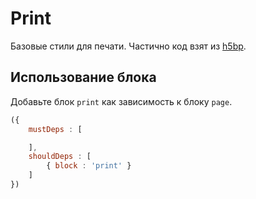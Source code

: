 # Print

Базовые стили для печати. Частично код взят из [h5bp](https://github.com/h5bp/html5-boilerplate).

## Использование блока

Добавьте блок `print` как зависимость к блоку `page`.

``` js
({
    mustDeps : [

    ],
    shouldDeps : [
        { block : 'print' }
    ]
})

```
